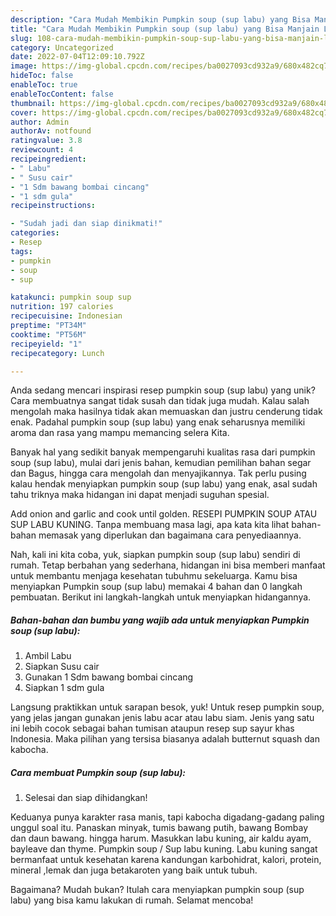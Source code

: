 ```yaml
---
description: "Cara Mudah Membikin Pumpkin soup (sup labu) yang Bisa Manjain Lidah"
title: "Cara Mudah Membikin Pumpkin soup (sup labu) yang Bisa Manjain Lidah"
slug: 108-cara-mudah-membikin-pumpkin-soup-sup-labu-yang-bisa-manjain-lidah
category: Uncategorized
date: 2022-07-04T12:09:10.792Z
image: https://img-global.cpcdn.com/recipes/ba0027093cd932a9/680x482cq70/pumpkin-soup-sup-labu-foto-resep-utama.jpg
hideToc: false
enableToc: true
enableTocContent: false
thumbnail: https://img-global.cpcdn.com/recipes/ba0027093cd932a9/680x482cq70/pumpkin-soup-sup-labu-foto-resep-utama.jpg
cover: https://img-global.cpcdn.com/recipes/ba0027093cd932a9/680x482cq70/pumpkin-soup-sup-labu-foto-resep-utama.jpg
author: Admin
authorAv: notfound
ratingvalue: 3.8
reviewcount: 4
recipeingredient:
- " Labu"
- " Susu cair"
- "1 Sdm bawang bombai cincang"
- "1 sdm gula"
recipeinstructions:

- "Sudah jadi dan siap dinikmati!"
categories:
- Resep
tags:
- pumpkin
- soup
- sup

katakunci: pumpkin soup sup 
nutrition: 197 calories
recipecuisine: Indonesian
preptime: "PT34M"
cooktime: "PT56M"
recipeyield: "1"
recipecategory: Lunch

---
```





Anda sedang mencari inspirasi resep pumpkin soup (sup labu) yang unik? Cara membuatnya sangat tidak susah dan tidak juga mudah. Kalau salah mengolah maka hasilnya tidak akan memuaskan dan justru cenderung tidak enak. Padahal pumpkin soup (sup labu) yang enak seharusnya memiliki aroma dan rasa yang mampu memancing selera Kita.





Banyak hal yang sedikit banyak mempengaruhi kualitas rasa dari pumpkin soup (sup labu), mulai dari jenis bahan, kemudian pemilihan bahan segar dan Bagus, hingga cara mengolah dan menyajikannya. Tak perlu pusing kalau hendak menyiapkan pumpkin soup (sup labu) yang enak,      asal sudah tahu triknya maka hidangan ini dapat menjadi suguhan spesial.














Add onion and garlic and cook until golden. RESEPI PUMPKIN SOUP ATAU SUP LABU KUNING. Tanpa membuang masa lagi, apa kata kita lihat bahan-bahan memasak yang diperlukan dan bagaimana cara penyediaannya.






Nah, kali ini kita coba, yuk, siapkan pumpkin soup (sup labu) sendiri di rumah. Tetap berbahan yang sederhana, hidangan ini bisa memberi manfaat untuk membantu menjaga kesehatan tubuhmu sekeluarga. Kamu bisa menyiapkan Pumpkin soup (sup labu) memakai 4 bahan dan 0 langkah pembuatan. Berikut ini langkah-langkah untuk menyiapkan hidangannya.

<!--inarticleads1-->

##### Bahan-bahan dan bumbu yang wajib ada untuk menyiapkan Pumpkin soup (sup labu):

1. Ambil  Labu
1. Siapkan  Susu cair
1. Gunakan 1 Sdm bawang bombai cincang
1. Siapkan 1 sdm gula


Langsung praktikkan untuk sarapan besok, yuk! Untuk resep pumpkin soup, yang jelas jangan gunakan jenis labu acar atau labu siam. Jenis yang satu ini lebih cocok sebagai bahan tumisan ataupun resep sup sayur khas Indonesia. Maka pilihan yang tersisa biasanya adalah butternut squash dan kabocha. 

<!--inarticleads2-->

##### Cara membuat Pumpkin soup (sup labu):


1. Selesai dan siap dihidangkan!

Keduanya punya karakter rasa manis, tapi kabocha digadang-gadang paling unggul soal itu. Panaskan minyak, tumis bawang putih, bawang Bombay dan daun bawang. hingga harum. Masukkan labu kuning, air kaldu ayam, bayleave dan thyme. Pumpkin soup / Sup labu kuning. Labu kuning sangat bermanfaat untuk kesehatan karena kandungan karbohidrat, kalori, protein, mineral ,lemak dan juga betakaroten yang baik untuk tubuh. 

Bagaimana? Mudah bukan? Itulah cara menyiapkan pumpkin soup (sup labu) yang bisa kamu lakukan di rumah. Selamat mencoba!
